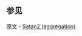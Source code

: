 ## 参见

原文 - [$atan2 (aggregation)]( https://docs.mongodb.com/manual/reference/operator/aggregation/atan2/ )

